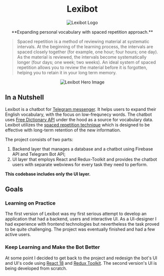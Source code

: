 <h1 align="center">Lexibot</h1>
<p align="center">
<img alt="Lexibot Logo" title="Lexibot Logo" src="https://user-images.githubusercontent.com/41394178/197904144-85e012fe-89c2-4143-baab-6dd9330c9dc0.png" />
</p>
<p align="center">
  **Expanding personal vocabulary with spaced repetition approach.**
  
  > Spaced repetition is a method of reviewing material at systematic intervals. At the beginning of the
  learning process, the intervals are spaced closely together (for example, one hour; four hours; one
  day). As the material is reviewed, the intervals become systematically longer (four days; one week;
  two weeks). An ideal system of spaced repetition allows you to review the material before it is
  forgotten, helping you to retain it in your long term memory.
  
</p>
<p align="center">
<img alt="Lexibot Hero Image" title="Lexibot Hero Image" src="https://user-images.githubusercontent.com/41394178/197904130-8264da4c-4016-4cf3-8e94-e67cf534748f.png" />
</p>

## In a Nutshell
Lexibot is a chatbot for [Telegram messenger](https://telegram.org/). It helps users to expand their English vocabulary, with the focus on low-frequnecy words. The chatbot uses [Free Dictionary API](https://dictionaryapi.dev/) under the hood as a source for vocabulary data. Lexibot utilizes the [spaced repetition technique](https://en.wikipedia.org/wiki/Spaced_repetition) which is designed to be effective with long-term retention of the new information.

The project consists of two parts:
1. Backend layer that manages a database and a chatbot using Firebase API and Telegram Bot API;
2. UI layer that employs React and Redux-Toolkit and provides the chatbot users with separate webviews for every task they need to perform.

**This codebase includes only the UI layer.**

## Goals

### Learning on Practice
The first version of Lexibot was my first serious attempt to develop an application that had a backend, users and interactive UI. As a UI-designer I had experience with frontend technologies but nevertheless the task proved to be quite challenging. The project was eventually finished and had a few active users.

### Keep Learning and Make the Bot Better
At some point I decided to get back to the project and redesign the bot's UI and UI's code using [React 18](https://reactjs.org/) and [Redux Toolkit](https://redux-toolkit.js.org/). The second version's UI is being developed from scratch.
